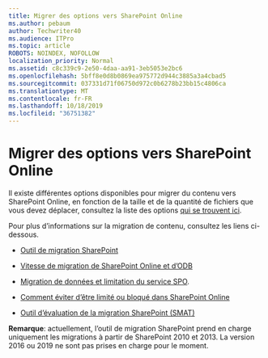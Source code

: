 ```yaml
---
title: Migrer des options vers SharePoint Online
ms.author: pebaum
author: Techwriter40
ms.audience: ITPro
ms.topic: article
ROBOTS: NOINDEX, NOFOLLOW
localization_priority: Normal
ms.assetid: c8c339c9-2e50-4daa-aa91-3eb5053e2bc6
ms.openlocfilehash: 5bff8e0d8b0869ea975772d944c3885a3a4cbad5
ms.sourcegitcommit: 037331d71f06750d972c0b6278b23bb15c4806ca
ms.translationtype: MT
ms.contentlocale: fr-FR
ms.lasthandoff: 10/18/2019
ms.locfileid: "36751382"
---
```

# <a name="migrate-options-to-sharepoint-online"></a>Migrer des options vers SharePoint Online

Il existe différentes options disponibles pour migrer du contenu vers SharePoint Online, en fonction de la taille et de la quantité de fichiers que vous devez déplacer, consultez la liste des options [qui se trouvent ici](https://docs.microsoft.com/sharepointmigration/migrate-to-sharepoint-online).

Pour plus d’informations sur la migration de contenu, consultez les liens ci-dessous.

- [Outil de migration SharePoint](https://docs.microsoft.com/sharepointmigration/introducing-the-sharepoint-migration-tool)

- [Vitesse de migration de SharePoint Online et d’ODB](https://docs.microsoft.com/sharepointmigration/sharepoint-online-and-onedrive-migration-speed)

- [Migration de données et limitation du service SPO](https://blogs.technet.microsoft.com/sposupport/2017/08/12/data-migration-and-spo-service-throttling/).


- [Comment éviter d’être limité ou bloqué dans SharePoint Online](https://docs.microsoft.com/sharepoint/dev/general-development/how-to-avoid-getting-throttled-or-blocked-in-sharepoint-online)

- [Outil d’évaluation de la migration SharePoint (SMAT)](https://www.microsoft.com/download/details.aspx?id=53598&amp;751be11f-ede8-5a0c-058c-2ee190a24fa6=True)

**Remarque**: actuellement, l’outil de migration SharePoint prend en charge uniquement les migrations à partir de SharePoint 2010 et 2013. La version 2016 ou 2019 ne sont pas prises en charge pour le moment.
